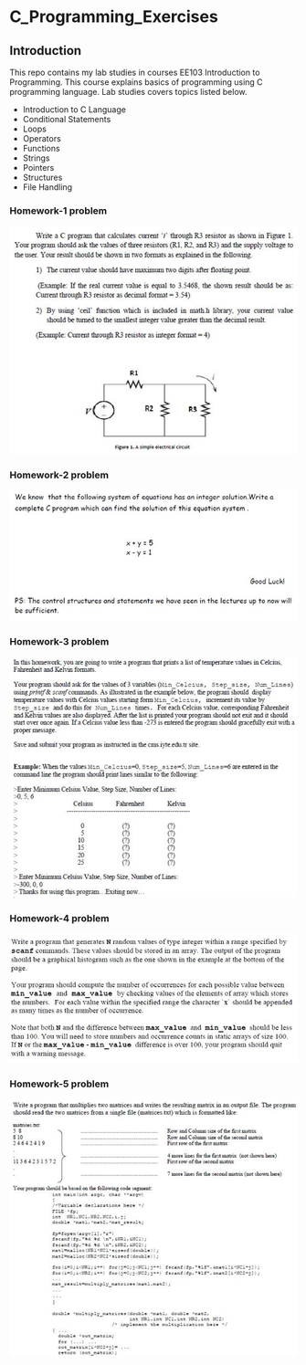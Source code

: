 # C_Programming_Exercises

## Introduction

This repo contains my lab studies in courses EE103 Introduction to Programming. This course explains basics of programming using C programming language. Lab studies covers topics listed below.

* Introduction to C Language
* Conditional Statements
* Loops
* Operators
* Functions
* Strings
* Pointers
* Structures
* File Handling


### Homework-1 problem
<img src = "images/1.jpg"/>

### Homework-2 problem
<img src = "images/2.jpg"/>

### Homework-3 problem
<img src = "images/3.jpg"/>

### Homework-4 problem
<img src = "images/4.jpg"/>

### Homework-5 problem
<img src = "images/5.jpg"/>
